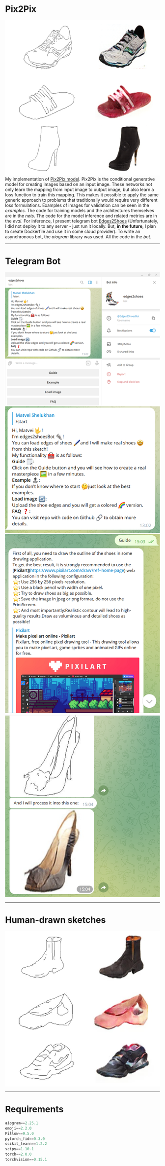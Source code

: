 # Pix2Pix
![pic](./collage.png "some examples")
My implementation of [Pix2Pix model](https://github.com/junyanz/pytorch-CycleGAN-and-pix2pix). Pix2Pix is the conditional generative model for creating images based on an input image. These networks not only learn the mapping from input image to output image, but also learn a loss function to train this mapping. This makes it possible to apply the same generic approach to problems that traditionally would require very different loss formulations. Examples of images for validation can be seen in the *examples*. The code for training models and the architectures themselves are in the *nets*. The code for the model inference and related metrics are in the *eval*.
For inference, I present telegram bot [Edges2Shoes](https://t.me/Edges2ShoesBot) (Unfortunately, I did not deploy it to any server - just run it locally. But, **in the future**, I plan to create Dockerfile and use it in some cloud provider). To write an asynchronous bot, the *aiogram* library was used. All the code in the *bot*.

***
# Telegram Bot
![pic](./bot_1.png "Bot interface")
![pic](./bot_2.png "Bot interface")
![pic](./bot_3.png "Bot interface")
![pic](./bot_4.png "Bot interface")

***
# Human-drawn sketches
![pic](./my_collage.png "Bot interface")

***
# Requirements
```python
aiogram==2.25.1
emoji==2.2.0
Pillow==9.5.0
pytorch_fid==0.3.0
scikit_learn==1.2.2
scipy==1.10.1
torch==2.0.0
torchvision==0.15.1
```
